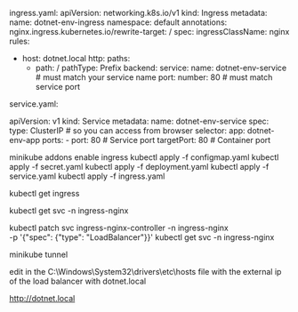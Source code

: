 ingress.yaml:
apiVersion: networking.k8s.io/v1
kind: Ingress
metadata:
  name: dotnet-env-ingress
  namespace: default
  annotations:
    nginx.ingress.kubernetes.io/rewrite-target: /
spec:
  ingressClassName: nginx
  rules:
  - host: dotnet.local
    http:
      paths:
      - path: /
        pathType: Prefix
        backend:
          service:
            name: dotnet-env-service   # must match your service name
            port:
              number: 80               # must match service port


service.yaml:

apiVersion: v1
kind: Service
metadata:
  name: dotnet-env-service
spec:
  type: ClusterIP   # so you can access from browser
  selector:
    app: dotnet-env-app
  ports:
    - port: 80         # Service port
      targetPort: 80   # Container port


minikube addons enable ingress
kubectl apply -f configmap.yaml
kubectl apply -f secret.yaml
kubectl apply -f deployment.yaml
kubectl apply -f service.yaml
 kubectl apply -f ingress.yaml

 kubectl get ingress

kubectl get svc -n ingress-nginx

kubectl patch svc ingress-nginx-controller -n ingress-nginx \
  -p '{"spec": {"type": "LoadBalancer"}}'
kubectl get svc -n ingress-nginx

minikube tunnel


edit in the C:\Windows\System32\drivers\etc\hosts file with the external ip of the load balancer with dotnet.local


http://dotnet.local 
